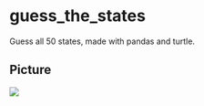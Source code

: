 # guess_the_states
Guess all 50 states, made with pandas and turtle.

## Picture
![](https://cdn.discordapp.com/attachments/947092663914623016/960548359045775411/unknown.png)
